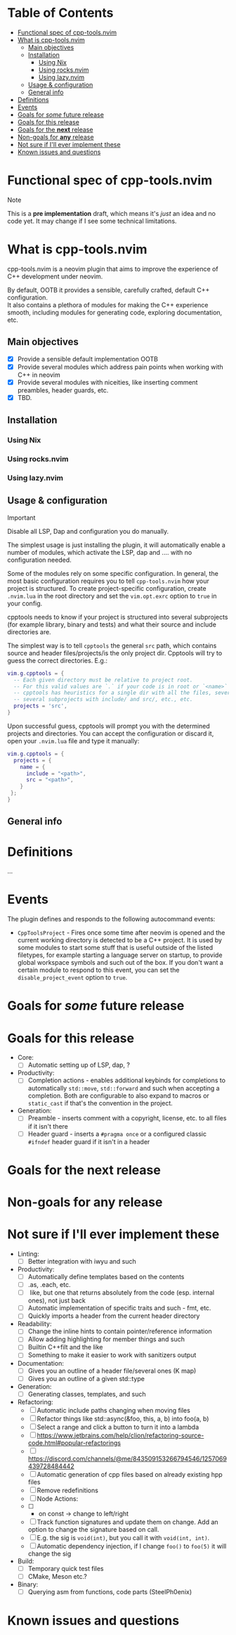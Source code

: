# Table of Contents

<!-- vim-markdown-toc GFM -->

* [Functional spec of cpp-tools.nvim](#functional-spec-of-cpp-toolsnvim)
* [What is cpp-tools.nvim](#what-is-cpp-toolsnvim)
	* [Main objectives](#main-objectives)
	* [Installation](#installation)
		* [Using Nix](#using-nix)
		* [Using rocks.nvim](#using-rocksnvim)
		* [Using lazy.nvim](#using-lazynvim)
	* [Usage & configuration](#usage--configuration)
	* [General info](#general-info)
* [Definitions](#definitions)
* [Events](#events)
* [Goals for *some* future release](#goals-for-some-future-release)
* [Goals for this release](#goals-for-this-release)
* [Goals for the **next** release](#goals-for-the-next-release)
* [Non-goals for **any** release](#non-goals-for-any-release)
* [Not sure if I'll ever implement these](#not-sure-if-ill-ever-implement-these)
* [Known issues and questions](#known-issues-and-questions)

<!-- vim-markdown-toc -->

# Functional spec of cpp-tools.nvim

> [!NOTE]
> This is a **pre implementation** draft, which means it's *just* an idea and no code yet.
> It may change if I see some technical limitations.

# What is cpp-tools.nvim

cpp-tools.nvim is a neovim plugin that aims to improve the experience of C++ development under neovim.

By default, OOTB it provides a sensible, carefully crafted, default C++ configuration.  
It also contains a plethora of modules for making the C++ experience smooth, including modules for generating code,
exploring documentation, etc.

## Main objectives

- [x] Provide a sensible default implementation OOTB
- [x] Provide several modules which address pain points when working with C++ in neovim
- [x] Provide several modules with niceities, like inserting comment preambles, header guards, etc.
- [x] TBD.

## Installation

<!-- TODO: This -->

### Using Nix

### Using rocks.nvim

### Using lazy.nvim

## Usage & configuration

> [!IMPORTANT]
> Disable all LSP, Dap and <!-- TODO: This --> configuration you do manually.

The simplest usage is just installing the plugin, it will automatically enable a number of modules, which
activate the LSP, dap and .... with no configuration needed.

Some of the modules rely on some specific configuration.
In general, the most basic configuration requires you to tell `cpp-tools.nvim` how your project is structured.
To create project-specific configuration, create `.nvim.lua` in the root directory and set the `vim.opt.exrc` option to `true` in your config.

cpptools needs to know if your project is structured into several subprojects (for example library, binary and tests)
and what their source and include directories are.

The simplest way is to tell `cpptools` the general `src` path, which contains source and header files/projects/is the only project dir.
Cpptools will try to guess the correct directories. E.g.:

```lua
vim.g.cpptools = {
  -- Each given directory must be relative to project root.
  -- For this valid values are `.` if your code is in root or `<name>` of the directory where your projects reside
  -- cpptools has heuristics for a single dir with all the files, several subprojects with all the files,
  -- several subprojects with include/ and src/, etc., etc.
  projects = 'src',
}
```
Upon successful guess, cpptools will prompt you with the determined projects and directories.
You can accept the configuration or discard it, open your `.nvim.lua` file and type it manually:
```lua
vim.g.cpptools = {
  projects = {
    name = {
      include = "<path>",
      src = "<path>",
    }
 };
}
```

## General info

# Definitions

...

# Events

The plugin defines and responds to the following autocommand events:
- `CppToolsProject` - Fires once some time after neovim is opened and the current working directory is detected
	to be a C++ project. It is used by some modules to start some stuff that is useful outside of the listed filetypes,
		for example starting a language server on startup, to provide global workspace symbols and such out of the box.
		If you don't want a certain module to respond to this event, you can set the `disable_project_event` option to `true`.

# Goals for *some* future release

# Goals for this release

- Core:
  - [ ] Automatic setting up of LSP, dap, ?

- Productivity:
  - [ ] Completion actions - enables additional keybinds for completions to automatically `std::move`, `std::forward` and such
    when accepting a completion. Both are configurable to also expand to macros or `static_cast` if that's the convention in
    the project.

- Generation:
  - [ ] Preamble - inserts comment with a copyright, license, etc. to all files if it isn't there
  - [ ] Header guard - inserts a `#pragma once` or a configured classic `#ifndef` header guard if it isn't in a header

# Goals for the **next** release

# Non-goals for **any** release

# Not sure if I'll ever implement these

- Linting:
  - [ ] Better integration with iwyu and such

- Productivity:
  - [ ] Automatically define templates based on the contents
  - [ ] .as, .each, etc.
  - [ ] <C-o> like, but one that returns absolutely from the code (esp. internal ones), not just back
  - [ ] Automatic implementation of specific traits and such - fmt, etc.
  - [ ] Quickly imports a header from the current header directory

- Readability:
  - [ ] Change the inline hints to contain pointer/reference information
  - [ ] Allow adding highlighting for member things and such
  - [ ] Builtin C++filt and the like
  - [ ] Something to make it easier to work with sanitizers output

- Documentation:
  - [ ] Gives you an outline of a header file/several ones (K map)
  - [ ] Gives you an outline of a given std::type

- Generation:
  - [ ] Generating classes, templates, and such

- Refactoring:
  - [ ] Automatic include paths changing when moving files
  - [ ] Refactor things like std::async(&foo, this, a, b) into foo(a, b)
  - [ ] Select a range and click a button to turn it into a lambda
  - [ ] https://www.jetbrains.com/help/clion/refactoring-source-code.html#popular-refactorings
  - [ ] https://discord.com/channels/@me/843509153266794546/1257069439728484442
  - [ ] Automatic generation of cpp files based on already existing hpp files
  - [ ] Remove redefinitions
  - [ ] Node Actions:
  - [ ] - on const -> change to left/right
  - [ ] Track function signatures and update them on change. Add an option to change the signature based on call.
  - [ ] E.g. the sig is `void(int)`, but you call it with `void(int, int)`.
  - [ ] Automatic dependency injection, if I change `foo()` to `foo(5)` it will change the sig

- Build:
  - [ ] Temporary quick test files
  - [ ] CMake, Meson etc.?

- Binary:
  - [ ] Querying asm from functions, code parts (SteelPh0enix)

# Known issues and questions
